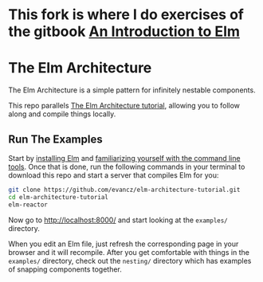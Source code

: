 # This fork is where I do exercises of  the gitbook [An Introduction to Elm](https://www.gitbook.com/book/evancz/an-introduction-to-elm/details)
# The Elm Architecture

The Elm Architecture is a simple pattern for infinitely nestable components.

This repo parallels [The Elm Architecture tutorial][arch], allowing you to follow along and compile things locally.

[arch]: http://guide.elm-lang.org/architecture/index.html


## Run The Examples

Start by [installing Elm](http://elm-lang.org/install) and [familiarizing yourself with the command line tools](http://elm-lang.org/get-started). Once that is done, run the following commands in your terminal to download this repo and start a server that compiles Elm for you:

```bash
git clone https://github.com/evancz/elm-architecture-tutorial.git
cd elm-architecture-tutorial
elm-reactor
```

Now go to [http://localhost:8000/](http://localhost:8000/) and start looking at the `examples/` directory.

When you edit an Elm file, just refresh the corresponding page in your browser and it will recompile. After you get comfortable with things in the `examples/` directory, check out the `nesting/` directory which has examples of snapping components together.

